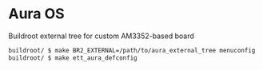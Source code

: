 # Aura OS

Buildroot external tree for custom AM3352-based board

```sh
buildroot/ $ make BR2_EXTERNAL=/path/to/aura_external_tree menuconfig 
buildroot/ $ make ett_aura_defconfig
```

